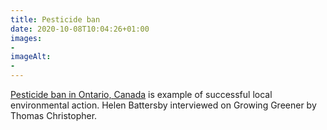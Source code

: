 ```yaml
---
title: Pesticide ban
date: 2020-10-08T10:04:26+01:00
images:
- 
imageAlt:
- 
---
```


[Pesticide ban in Ontario, Canada](https://www.thomaschristophergardens.com/podcasts/success-of-the-pesticide-ban-in-ontario-canada) is example of successful local environmental action. Helen Battersby interviewed on Growing Greener by Thomas Christopher.
